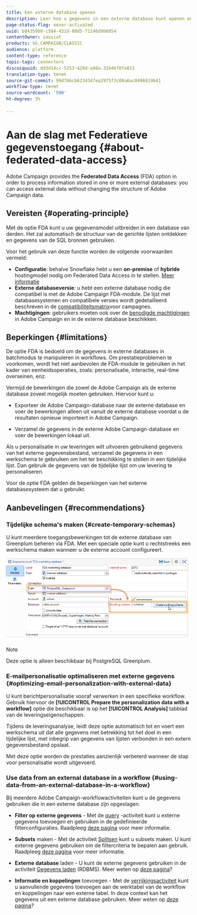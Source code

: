 ```yaml
---
title: Een externe database openen
description: Leer hoe u gegevens in een externe database kunt openen en verwerken
page-status-flag: never-activated
uuid: b84359b9-c584-431d-80d5-71146d9b6854
contentOwner: sauviat
products: SG_CAMPAIGN/CLASSIC
audience: platform
content-type: reference
topic-tags: connectors
discoiquuid: dd3d14cc-5153-428d-a98a-32b46f0fe811
translation-type: tm+mt
source-git-commit: 99d766cb6234347ea2975f3c08a6ac0496619b41
workflow-type: tm+mt
source-wordcount: '590'
ht-degree: 3%

---
```



# Aan de slag met Federatieve gegevenstoegang {#about-federated-data-access}

Adobe Campaign provides the **Federated Data Access** (FDA) option in order to process information stored in one or more external databases: you can access external data without changing the structure of Adobe Campaign data.

## Vereisten {#operating-principle}

Met de optie FDA kunt u uw gegevensmodel uitbreiden in een database van derden. Het zal automatisch de structuur van de gerichte lijsten ontdekken en gegevens van de SQL bronnen gebruiken.

Voor het gebruik van deze functie worden de volgende voorwaarden vermeld:

* **Configuratie**: behalve Snowflake hebt u een **on-premise** of **hybride** hostingmodel nodig om Federated Data Access in te stellen. [Meer informatie](../../installation/using/hosting-models.md)
* **Externe databaseversie**: u hebt een externe database nodig die compatibel is met de Adobe Campaign FDA-module. De lijst met databasesystemen en compatibele versies wordt gedetailleerd beschreven in de [compatibiliteitsmatrix](../../rn/using/compatibility-matrix.md#FederatedDataAccessFDA)voor campagnes.
* **Machtigingen**: gebruikers moeten ook over de [benodigde machtigingen](../../installation/using/remote-database-access-rights.md) in Adobe Campaign en in de externe database beschikken.

## Beperkingen {#limitations}

De optie FDA is bedoeld om de gegevens in externe databases in batchmodus te manipuleren in workflows. Om prestatieproblemen te voorkomen, wordt het niet aanbevolen de FDA-module te gebruiken in het kader van eenheidsoperaties, zoals: personalisatie, interactie, real-time overseinen, enz.

Vermijd de bewerkingen die zowel de Adobe Campaign als de externe database zoveel mogelijk moeten gebruiken. Hiervoor kunt u:

* Exporteer de Adobe Campaign-database naar de externe database en voer de bewerkingen alleen uit vanuit de externe database voordat u de resultaten opnieuw importeert in Adobe Campaign.

* Verzamel de gegevens in de externe Adobe Campaign-database en voer de bewerkingen lokaal uit.

Als u personalisatie in uw leveringen wilt uitvoeren gebruikend gegevens van het externe gegevensbestand, verzamel de gegevens in een werkschema te gebruiken om het ter beschikking te stellen in een tijdelijke lijst. Dan gebruik de gegevens van de tijdelijke lijst om uw levering te personaliseren.

Voor de optie FDA gelden de beperkingen van het externe databasesysteem dat u gebruikt.

## Aanbevelingen {#recommendations}

### Tijdelijke schema&#39;s maken {#create-temporary-schemas}

U kunt meerdere toegangsbewerkingen tot de externe database van Greenplum beheren via FDA. Met een speciale optie kunt u rechtstreeks een werkschema maken wanneer u de externe account configureert.

![](assets/fda_work_table.png)

>[!NOTE]
>
>Deze optie is alleen beschikbaar bij PostgreSQL Greenplum.

### E-mailpersonalisatie optimaliseren met externe gegevens {#optimizing-email-personalization-with-external-data}

U kunt berichtpersonalisatie vooraf verwerken in een specifieke workflow. Gebruik hiervoor de **[!UICONTROL Prepare the personalization data with a workflow]** optie die beschikbaar is op het **[!UICONTROL Analysis]** tabblad van de leveringseigenschappen.

Tijdens de leveringsanalyse, leidt deze optie automatisch tot en voert een werkschema uit dat alle gegevens met betrekking tot het doel in een tijdelijke lijst, met inbegrip van gegevens van lijsten verbonden in een extern gegevensbestand opslaat.

Met deze optie worden de prestaties aanzienlijk verbeterd wanneer de stap voor personalisatie wordt uitgevoerd.

### Use data from an external database in a workflow {#using-data-from-an-external-database-in-a-workflow}

Bij meerdere Adobe Campaign-workflowactiviteiten kunt u de gegevens gebruiken die in een externe database zijn opgeslagen.

* **Filter op externe gegevens** - Met de [query](../../workflow/using/targeting-data.md#selecting-data) -activiteit kunt u externe gegevens toevoegen en gebruiken in de gedefinieerde filterconfiguraties. Raadpleeg [deze pagina](../../workflow/using/targeting-data.md#selecting-data) voor meer informatie.

* **Subsets** maken - Met de activiteit [Splitsen](../../workflow/using/split.md) kunt u subsets maken. U kunt externe gegevens gebruiken om de filtercriteria te bepalen aan gebruik. Raadpleeg [deze pagina](../../workflow/using/split.md) voor meer informatie.

* **Externe database** laden - U kunt de externe gegevens gebruiken in de activiteit [Gegevens laden](../../workflow/using/data-loading--rdbms-.md) (RDBMS). Meer weten op [deze pagina](../../workflow/using/data-loading--rdbms-.md)?

* **Informatie en koppelingen** toevoegen - Met de [verrijkingsactiviteit](../../workflow/using/enrichment.md) kunt u aanvullende gegevens toevoegen aan de werktabel van de workflow en koppelingen naar een externe tabel. In deze context kan het gegevens uit een externe database gebruiken. Meer weten op [deze pagina](../../workflow/using/enrichment.md)?
